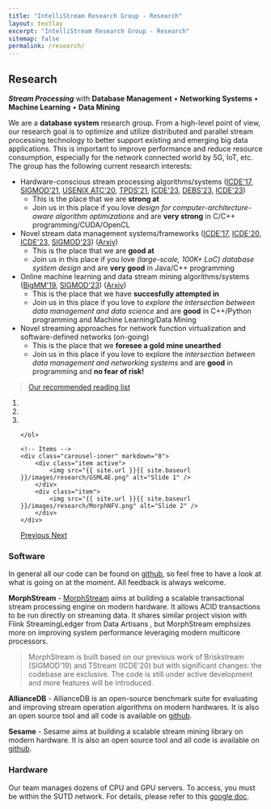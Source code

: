 ```yaml
---
title: "IntelliStream Research Group - Research"
layout: textlay
excerpt: "IntelliStream Research Group - Research"
sitemap: false
permalink: /research/
---
```


## Research
***Stream Processing*** with 
	**Database Management** • **Networking Systems** • **Machine Learning** • **Data Mining** 

We are a <b> database system </b> research group. From a high-level point of view, our research goal is to optimize and utilize distributed and parallel stream processing technology to better support existing and emerging big data applications. This is important to improve performance and reduce resource consumption, especially for the network connected world
by 5G, IoT, etc. The group has the following current research interests:

- Hardware-conscious stream processing algorithms/systems ([ICDE'17](https://doi.org/10.1109/ICDE.2017.119), [SIGMOD'21](https://intellistream.github.io/downloads/papers/rdm044-zhangA.pdf), [USENIX ATC'20](https://dl.acm.org/doi/abs/10.5555/3489146.3489189), [TPDS'21](https://doi.org/10.1109/TPDS.2021.3066407), [ICDE'23](https://intellistream.github.io/downloads/papers/CStream_CR.pdf), [DEBS'23](https://intellistream.github.io/downloads/papers/Zeng-2023-CStream-DEBS_CR.pdf), [ICDE'23](https://intellistream.github.io/downloads/papers/Zhang-2023-OIJ-OpenMLDB_CR.pdf)) 
	- This is the place that we are <b> strong at </b>
	- Join us in this place if you love <i> design for computer-architecture-aware algorithm optimizations </i> and are <b>very strong</b> in C/C++ programming/CUDA/OpenCL
- Novel stream data management systems/frameworks ([ICDE'17](https://doi.org/10.1109/ICDE.2017.166), [ICDE'20](https://doi.org/10.1109/ICDE48307.2020.00136), [ICDE'23](https://intellistream.github.io/downloads/papers/CompressStreamDB.pdf), [SIGMOD'23](https://intellistream.github.io/downloads/papers/MorphStream_CR.pdf)) ([Arxiv](https://arxiv.org/abs/2208.09827))
	- This is the place that we are <b> good at </b>
	- Join us in this place if you love <i> (large-scale, 100K+ LoC) database system design </i> and are <b>very good</b> in Java/C++ programming 
- Online machine learning and data stream mining algorithms/systems ([BigMM'19](https://dl.acm.org/doi/abs/10.5555/3489146.3489189), [SIGMOD'23](https://intellistream.github.io/downloads/papers/Sesame_CR.pdf)) ([Arxiv](https://arxiv.org/abs/2203.12368))
	- This is the place that we have <b> succesfully attempted in </b>
	- Join us in this place if you love to <i> explore the intersection between data management and data science </i> and are <b>good</b> in C++/Python programming and Machine Learning/Data Mining
- Novel streaming approaches for network function virtualization and software-defined networks (on-going)
	- This is the place that we <b> foresee a gold mine unearthed </b>
	- Join us in this place if you love to explore the <i> intersection between data management and networking systems </i> and are <b>good</b> in programming and <b>no fear of risk!</b>

> [Our recommended reading list](https://intellistream.github.io/StreamProcessing_ReadingList/)

<div markdown="0" id="carousel" class="carousel slide" data-ride="carousel" data-interval="3000" data-pause="hover" >
    <!-- Menu -->
    <ol class="carousel-indicators">
        <li data-target="#carousel" data-slide-to="0" class="active"></li>
        <li data-target="#carousel" data-slide-to="1"></li>
        <li data-target="#carousel" data-slide-to="2"></li>

    </ol>

    <!-- Items -->
    <div class="carousel-inner" markdown="0">
        <div class="item active">
            <img src="{{ site.url }}{{ site.baseurl }}/images/research/GSML4E.png" alt="Slide 1" />
        </div>
        <div class="item">
            <img src="{{ site.url }}{{ site.baseurl }}/images/research/MorphNFV.png" alt="Slide 2" />
        </div>
    </div>
  <a class="left carousel-control" href="#carousel" role="button" data-slide="prev">
    <span class="glyphicon glyphicon-chevron-left" aria-hidden="true"></span>
    <span class="sr-only">Previous</span>
  </a>
  <a class="right carousel-control" href="#carousel" role="button" data-slide="next">
    <span class="glyphicon glyphicon-chevron-right" aria-hidden="true"></span>
    <span class="sr-only">Next</span>
  </a>
</div>


### Software
In general all our code can be found on [github](https://github.com/intellistream/), so feel free to have a look at what is going on at the moment. All feedback is always welcome. 

<b>MorphStream</b> - [MorphStream](https://github.com/intellistream/MorphStream) aims at building a scalable transactional stream processing engine on modern hardware. It allows ACID transactions to be run directly on streaming data. It shares similar project vision with Flink StreamingLedger from Data Artisans , but MorphStream emphsizes more on improving system performance leveraging modern multicore processors. 

> MorphStream is built based on our previous work of Briskstream (SIGMOD'19) and TStream (ICDE'20) but with significant changes: the codebase are exclusive. The code is still under active development and more features will be introduced. 

<!---[]({{ site.url }}{{ site.baseurl }}/images/research/AllianceDB_Logo.bmp){: style="width: 100px; float: left; border: 10px"}-->

<b>AllianceDB</b> - AllianceDB is an open-source benchmark suite for evaluating and improving stream operation algorithms on modern hardwares.
It is also an open source tool and all code is available on [github](https://github.com/intellistream/AllianceDB). 

<b>Sesame</b> - Sesame aims at building a scalable stream mining library on modern hardware.
It is also an open source tool and all code is available on [github](https://github.com/intellistream/sesame). 

### Hardware
Our team manages dozens of CPU and GPU servers. To access, you must be within the SUTD network. For details, please refer to this [google doc](https://docs.google.com/document/d/1RJfLIpZfG87YV8f3nkSh1OZ091oIQVM-/edit?usp=sharing&ouid=102789742341353270250&rtpof=true&sd=true).







